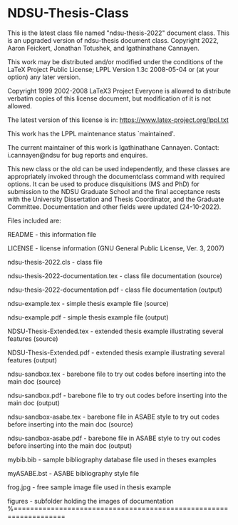 # NDSU-Thesis-Class
This is the latest class file named "ndsu-thesis-2022" document class. This is an upgraded version of ndsu-thesis document class. Copyright 2022, Aaron Feickert, Jonathan Totushek, and Igathinathane Cannayen.

This work may be distributed and/or modified under the conditions of the LaTeX Project Public License; LPPL Version 1.3c 2008-05-04 or  (at your option) any later version. 

Copyright 1999 2002-2008 LaTeX3 Project 
    Everyone is allowed to distribute verbatim copies of this
    license document, but modification of it is not allowed.

The latest version of this license is in: https://www.latex-project.org/lppl.txt 

This work has the LPPL maintenance status `maintained'.

The current maintainer of this work is Igathinathane Cannayen.
Contact: i.cannayen@ndsu for bug reports and enquires.

This new class or the old can be used independently, and these classes are appropriately invoked through the documentclass command with required options. It can be used to produce disquisitions (MS and PhD) for submission to the NDSU Graduate School and the final acceptance rests with the University Dissertation and Thesis Coordinator, and the Graduate Committee. Documentation and other fields were updated (24-10-2022). 

Files included are:

  README - this information file
  
  LICENSE - license information (GNU General Public License, Ver. 3, 2007)
  
  ndsu-thesis-2022.cls - class file
  
  ndsu-thesis-2022-documentation.tex - class file documentation (source)
  
  ndsu-thesis-2022-documentation.pdf - class file documentation (output)
  
  ndsu-example.tex - simple thesis example file (source)
  
  ndsu-example.pdf - simple thesis example file (output)
  
  NDSU-Thesis-Extended.tex - extended thesis example illustrating several features (source)
  
  NDSU-Thesis-Extended.pdf - extended thesis example illustrating several features (output)
  
  ndsu-sandbox.tex - barebone file to try out codes before inserting into the main doc (source)

  ndsu-sandbox.pdf - barebone file to try out codes before inserting into the main doc (output)
  
  ndsu-sandbox-asabe.tex - barebone file in ASABE style to try out codes before inserting into the main doc (source)

  ndsu-sandbox-asabe.pdf - barebone file in ASABE style to try out codes before inserting into the main doc (output)
  
  mybib.bib - sample bibliography database file used in theses examples 
  
  myASABE.bst - ASABE bibliography style file  
  
  frog.jpg - free sample image file used in thesis example
  
  figures - subfolder holding the images of documentation 
%==================================================================
